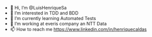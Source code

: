 - 👋 Hi, I’m @LuisHenriqueSa
- 👀 I’m interested in TDD and BDD
- 🌱 I’m currently learning Automated Tests
- 💞️ I’m working at everis company an NTT Data
- 📫 How to reach me https://www.linkedin.com/in/henriquecaldas

<!---
LuisHenriqueSa/LuisHenriqueSa is a ✨ special ✨ repository because its `README.md` (this file) appears on your GitHub profile.
You can click the Preview link to take a look at your changes.
--->
